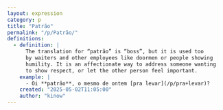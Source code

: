 ```yaml
---
layout: expression
category: p
title: "Patrão"
permalink: "/p/Patrão/"
definitions:
  - definition: |
      The translation for “patrão” is “boss”, but it is used too
      by waiters and other employees like doormen or people showing
      humility. It is an affectionate way to address someone wanting
      to show respect, or let the other person feel important.
    example: |
      - Oi **patrão**, o mesmo de ontem [pra levar](/p/pra+levar)?
    created: "2025-05-02T11:05:00"
    author: "kinow"
---
```

